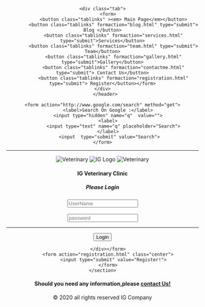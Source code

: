 <!DOCTYPE html>
<html lang="en">
<head>
    <title>Main Page</title>
    <link rel="stylesheet" href="../Styles/styles.css">
    <link rel="shortcut icon" href="../Media/favicon.ico" />
</head>
<body>
<header>

    <div class="tab">
        <form>
            <button class="tablinks" ><em> Main Page</em></button>
            <button class="tablinks" formaction="blog.html" type="submit"> Blog </button>
            <button class="tablinks" formaction="services.html" type="submit">Services</button>
            <button class="tablinks" formaction="team.html" type="submit"> Team</button>
            <button class="tablinks" formaction="gallery.html" type="submit">Gallery</button>
            <button class="tablinks" formaction="contactme.html" type="submit"> Contact Us</button>
            <button class="tablinks" formaction="registration.html" type="submit"> Register</button></form>
    </div>
      </header>
<nav>


    <form action="http://www.google.com/search" method="get">
        <label>Search On Google :</label>
        <input type="hidden" name="q"  value="">
        <label>
            <input type="text" name="q" placeholder="Search">
        </label>
         <input  type="submit" value="Search">
    </form>
</nav>
<hr>
<aside>
    <img  class = "index" src="../Media/veterinary.png" alt="Veterinary">
    <img class =" index" src="../Media/injuredGood.png" alt = "IG Logo">
    <img  class = "index" src="../Media/vet2.png" alt="Veterinary">
    <section class="right">
        <form class="fontLarge" action="index.md">
        <div class="center">
            <h4>IG Veterinary Clinic</h4>
            <h5>Please Login</h5>
            <label><input name="username" placeholder="UserName">
            </label>
            <br><br>
            <label><input name="password" type="password" maxlength="8" placeholder="password"/></label>
            <hr class="another">
           <input type="submit" value="Login">

        </div></form>
        <form action="registration.html" class="center">
            <input type="submit" value="Register!">
        </form>
    </section>
</aside>
<article>
    <h4 class="center">Should you need any information,please <a href="contactme.html">contact Us!</a></h4>
</article>

<footer>
    &copy; 2020 all rights reserved IG Company
</footer>
</body>
</html>
